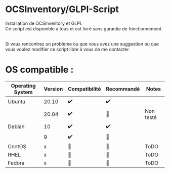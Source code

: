 # OCSInventory/GLPI-Script
Installation de OCSInventory et GLPI. <br />
Ce script est disponible à tous et est livré sans garantie de fonctionnement. <br />
<br />

Si vous rencontrez un problème ou que vous avez une suggestion ou que vous voulez modifier ce script libre à vous de me contacter.
<br />
# OS compatible :
| Operating System  | Version | Compatibilité        | Recommandé         | Notes                                |
| ----------------- | ------- | -------------------- | ------------------ | ------------------------------------ |
| Ubuntu            | 20.10   | :heavy_check_mark:   | :heavy_check_mark: |                                      |
|                   | 20.04   | :heavy_check_mark:   | :red_circle:       | Non testé                            |
| Debian            | 10      | :heavy_check_mark:   | :heavy_check_mark: |                                      |
|                   | 9       | :heavy_check_mark:   | :red_circle:       |                                      |
| CentOS            | x       | :red_circle:         | :red_circle:       | ToDO                                 |
| RHEL              | x       | :red_circle:         | :red_circle:       | ToDO                                 |
| Fedora            | x       | :red_circle:         | :red_circle:       | ToDO                                 |
